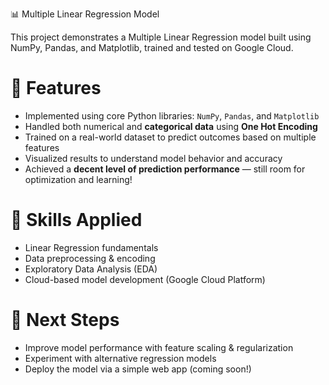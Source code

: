  📊 Multiple Linear Regression Model

This project demonstrates a Multiple Linear Regression model built using NumPy, Pandas, and Matplotlib, trained and tested on Google Cloud.

# 🔧 Features

* Implemented using core Python libraries: `NumPy`, `Pandas`, and `Matplotlib`
* Handled both numerical and **categorical data** using **One Hot Encoding**
* Trained on a real-world dataset to predict outcomes based on multiple features
* Visualized results to understand model behavior and accuracy
* Achieved a **decent level of prediction performance** — still room for optimization and learning!

# 🧠 Skills Applied

* Linear Regression fundamentals
* Data preprocessing & encoding
* Exploratory Data Analysis (EDA)
* Cloud-based model development (Google Cloud Platform)

# 🚀 Next Steps

* Improve model performance with feature scaling & regularization
* Experiment with alternative regression models
* Deploy the model via a simple web app (coming soon!)


